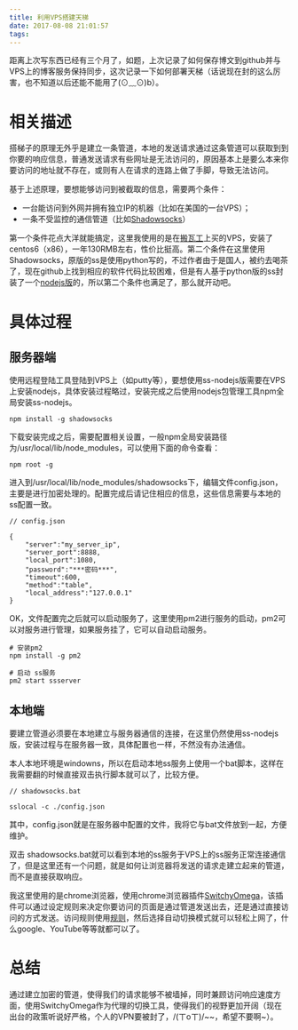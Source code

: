 ```yaml
---
title: 利用VPS搭建天梯
date: 2017-08-08 21:01:57
tags:
---
```


距离上次写东西已经有三个月了，如题，上次记录了如何保存博文到github并与VPS上的博客服务保持同步，这次记录一下如何部署天梯（话说现在封的这么厉害，也不知道以后还能不能用了(⊙﹏⊙)b）。

# 相关描述

搭梯子的原理无外乎是建立一条管道，本地的发送请求通过这条管道可以获取到到你要的响应信息，普通发送请求有些网址是无法访问的，原因基本上是要么本来你要访问的地址就不存在，或则有人在请求的连路上做了手脚，导致无法访问。

基于上述原理，要想能够访问到被截取的信息，需要两个条件：
 - 一台能访问到外网并拥有独立IP的机器（比如在美国的一台VPS）；
 - 一条不受监控的通信管道（比如[Shadowsocks](https://github.com/shadowsocks/shadowsocks/wiki)）

第一个条件花点大洋就能搞定，这里我使用的是在[搬瓦工](https://bwh1.net/clientarea.php?action=products)上买的VPS，安装了centos6（x86），一年130RMB左右，性价比挺高。第二个条件在这里使用Shadowsocks，原版的ss是使用python写的，不过作者由于是国人，被约去喝茶了，现在github上找到相应的软件代码比较困难，但是有人基于python版的ss封装了一个[nodejs版](https://github.com/shadowsocks/shadowsocks-nodejs)的，所以第二个条件也满足了，那么就开动吧。

# 具体过程

## 服务器端
使用远程登陆工具登陆到VPS上（如putty等），要想使用ss-nodejs版需要在VPS上安装nodejs，具体安装过程略过，安装完成之后使用nodejs包管理工具npm全局安装ss-nodejs。

```
npm install -g shadowsocks
```

下载安装完成之后，需要配置相关设置，一般npm全局安装路径为/usr/local/lib/node_modules，可以使用下面的命令查看：
```
npm root -g
```
进入到/usr/local/lib/node_modules/shadowsocks下，编辑文件config.json，主要是进行加密处理的。配置完成后请记住相应的信息，这些信息需要与本地的ss配置一致。

```
// config.json

{
    "server":"my_server_ip",
    "server_port":8888,
    "local_port":1080,
    "password":"***密码***",
    "timeout":600,
    "method":"table",
    "local_address":"127.0.0.1"
}

```

OK，文件配置完之后就可以启动服务了，这里使用pm2进行服务的启动，pm2可以对服务进行管理，如果服务挂了，它可以自动启动服务。

```
# 安装pm2
npm install -g pm2

# 启动 ss服务
pm2 start ssserver
```

## 本地端

要建立管道必须要在本地建立与服务器通信的连接，在这里仍然使用ss-nodejs版，安装过程与在服务器一致，具体配置也一样，不然没有办法通信。

本人本地环境是windowns，所以在启动本地ss服务上使用一个bat脚本，这样在我需要翻的时候直接双击执行脚本就可以了，比较方便。

```
// shadowsocks.bat

sslocal -c ./config.json
```
其中，config.json就是在服务器中配置的文件，我将它与bat文件放到一起，方便维护。

双击 shadowsocks.bat就可以看到本地的ss服务于VPS上的ss服务正常连接通信了，但是这里还有一个问题，就是如何让浏览器将发送的请求走建立起来的管道，而不是直接获取响应。

我这里使用的是chrome浏览器，使用chrome浏览器插件[SwitchyOmega](https://switchyomega.com/download.html)，该插件可以通过设定规则来决定你要访问的页面是通过管道发送出去，还是通过直接访问的方式发送。访问规则使用[规则](https://raw.githubusercontent.com/gfwlist/gfwlist/master/gfwlist.txt)，然后选择自动切换模式就可以轻松上网了，什么google、YouTube等等就都可以了。

# 总结

通过建立加密的管道，使得我们的请求能够不被墙掉，同时兼顾访问响应速度方面，使用SwitchyOmega作为代理的切换工具，使得我们的视野更加开阔（现在出台的政策听说好严格，个人的VPN要被封了，/(ㄒoㄒ)/~~，希望不要啊~）。